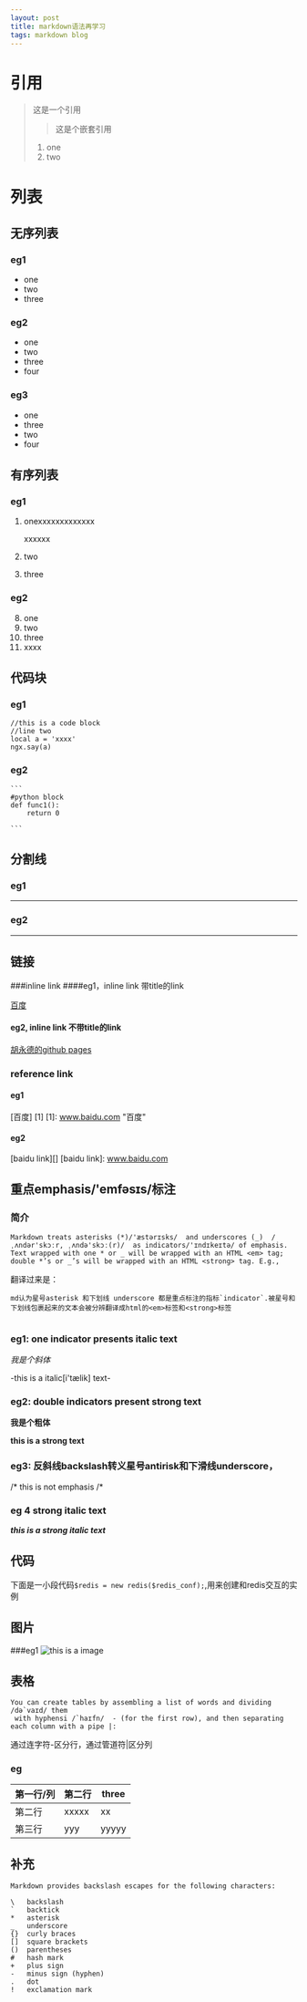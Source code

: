 ```yaml
---
layout: post
title: markdown语法再学习
tags: markdown blog 
---
```


# 引用
>这是一个引用
> >这是个嵌套引用
> 1. one
> 2. two
> 


# 列表

## 无序列表
### eg1
* one
* two 
* three

### eg2
- one
- two
- three
- four

### eg3
+ one
+ three
+ two
+ four

## 有序列表
### eg1
1. onexxxxxxxxxxxxx
    
    xxxxxx
    
2.   two
3.   three

### eg2
8. one
10. two
1. three
2. xxxx


## 代码块

### eg1
    //this is a code block
    //line two 
    local a = 'xxxx'
    ngx.say(a)
     
    
### eg2
    ```
    #python block
    def func1():
        return 0
    
    ```
     

## 分割线

### eg1
---

### eg2

******


## 链接
###inline link
####eg1，inline link 带title的link

[百度](www.baidu.com "百度")

#### eg2, inline link 不带title的link

[胡永德的github pages](huyongde.github.io)

### reference link
#### eg1
[百度] [1]
[1]: www.baidu.com "百度"

#### eg2
[baidu link][]
[baidu link]: www.baidu.com



## 重点emphasis/'emfəsɪs/标注

### 简介

```
Markdown treats asterisks (*)/'æstərɪsks/  and underscores (_)  /ˌʌndər'skɔːr, ˌʌndə'skɔː(r)/  as indicators/'ɪndɪkeɪtə/ of emphasis. Text wrapped with one * or _ will be wrapped with an HTML <em> tag; double *’s or _’s will be wrapped with an HTML <strong> tag. E.g., 
```
翻译过来是：

```
md认为星号asterisk 和下划线 underscore 都是重点标注的指标`indicator`.被星号和下划线包裹起来的文本会被分辨翻译成html的<em>标签和<strong>标签


```

### eg1: one indicator presents italic text
*我是个斜体* 

-this is a italic[i'tælik] text-

### eg2: double indicators present strong text

__我是个粗体__

**this is a strong text**

### eg3: 反斜线backslash转义星号antirisk和下滑线underscore， 

/* this is not emphasis /*


### eg 4 strong italic text


***this is a strong italic text***


## 代码
下面是一小段代码`$redis = new redis($redis_conf);`,用来创建和redis交互的实例


## 图片
###eg1
![this is a image](http://www.laruence.com/images/gavatar.png?orig=http://tp2.sinaimg.cn/1170999921/50/5606703689/1)


## 表格
```
You can create tables by assembling a list of words and dividing /də`vaɪd/ them
 with hyphensi /`haɪfn/  - (for the first row), and then separating each column with a pipe |:
```

通过连字符-区分行，通过管道符|区分列

### eg

第一行/列|第二行|three
--------|-------|-----|
第二行|xxxxx|xx|
第三行|yyy|yyyyy|

## 补充


```
Markdown provides backslash escapes for the following characters:

\   backslash
`   backtick
*   asterisk
_   underscore
{}  curly braces
[]  square brackets
()  parentheses
#   hash mark
+   plus sign
-   minus sign (hyphen)
.   dot
!   exclamation mark

```

